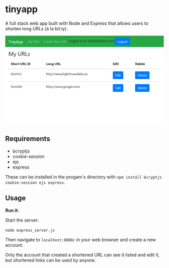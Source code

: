 # tinyapp

A full stack web app built with Node and Express that allows users to shorten long URLs (à la bit.ly).

![Demo Screenshot](demo.png)

## Requirements

 - bcryptjs
 - cookie-session
 - ejs
 - express
 
These can be installed in the progam's directory with `npm install bcryptjs cookie-session ejs express`.

## Usage

**Run it:**

Start the server:

`node express_server.js`

Then navigate to `localhost:8080/` in your web browser and create a new account.

Only the account that created a shortened URL can see it listed and edit it, but shortened links can be used by anyone.